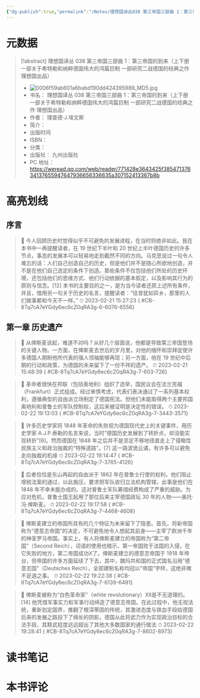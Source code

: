 ```yaml
---
{"dg-publish":true,"permalink":"/Notes/理想国译丛038 第三帝国三部曲 1：第三帝国的到来（上下册 一部关于希特勒和纳粹德国伟大的鸿篇巨制 一部研究二战德国的经典之作 理想国出品）/"}
---
```



# 元数据

> [!abstract] 理想国译丛 038 第三帝国三部曲 1：第三帝国的到来（上下册 一部关于希特勒和纳粹德国伟大的鸿篇巨制 一部研究二战德国的经典之作 理想国出品）
> - ![0006f59ab601a6babd190dd424395989_MD5.jpg](/img/user/Attachments/0006f59ab601a6babd190dd424395989_MD5.jpg)
> - 书名： 理想国译丛 038 第三帝国三部曲 1：第三帝国的到来（上下册 一部关于希特勒和纳粹德国伟大的鸿篇巨制 一部研究二战德国的经典之作 理想国出品）
> - 作者： 理查德·J.埃文斯
> - 简介：
> - 出版时间
> - ISBN：
> - 分类：
> - 出版社： 九州出版社
> - PC 地址：https://weread.qq.com/web/reader/771428e3643425f38547137634137655947647936656336635a307152413367b8b

# 高亮划线

## 序言

> 📌 今人回顾历史时觉得似乎不可避免的发展进程，在当时则绝非如此。我在本书中一再提醒读者，在 19 世纪下半叶和 20 世纪上半叶德国历史的许多节点，事态的发展本可以轻易地走到截然不同的方向。马克思说过一句令人难忘的话：人们自己创造自己的历史，但是他们并不是随心所欲地创造，并不是在他们自己选定的条件下创造。那些条件不仅包括他们所处的历史环境，还包括他们的思维方式、他们行动依据的基本假定，以及影响其行为的原则与信念。[12] 本书的主要目的之一，是为当今读者还原上述所有条件，并且，借用另一句关于历史的名言，提醒读者：“往昔犹如异乡，那里的人们做事都和今天不一样。”
> ⏱ 2023-02-21 15:27:23
{ #CB-8Tq7cA7eYGdy6ec6cZ0qRA3g-6-6076-6556}


## 第一章 历史遗产

> 📌 从俾斯麦说起，难道不对吗？从好几个层面说，他都是导致第三帝国登场的关键人物。一方面，在俾斯麦去世后的岁月里，对他的缅怀和崇拜促使许多德国人期盼他所代表的强人领袖能够再现；另一方面，他在 19 世纪中后期的行动和政策，为德国的未来留下了一份不祥的遗产。
> ⏱ 2023-02-21 15:48:39
{ #CB-8Tq7cA7eYGdy6ec6cZ0qRA3g-7-603-726}


> 📌 革命者很快在邦联（包括奥地利）组织了选举，国民议会在法兰克福（Frankfurt）正式组成。经过审慎考虑，代表们表决通过了一系列基本权利，遵循典型的自由派立场制定了德国宪法。但他们未能取得两个主要邦国奥地利和普鲁士的军队控制权，这后来被证明是决定性的错误。
> ⏱ 2023-02-22 19:13:03
{ #CB-8Tq7cA7eYGdy6ec6cZ0qRA3g-7-3443-3571}


> 📌 许多历史学家将 1848 年革命的失败视为德国现代史上的关键事件，用历史学家 A.J.P.泰勒的名言来说，当时“德国历史发展到了转折点，却没能实现转折”[6]。然而德国在 1848 年之后并不是坚定不移地径直走上了侵略性民族主义和政治独裁的“特殊道路”。[7] 这一路波诡云谲，有许多可以避免走向独裁的机缘
> ⏱ 2023-02-22 19:14:47
{ #CB-8Tq7cA7eYGdy6ec6cZ0qRA3g-7-3765-4126}


> 📌 后者恰恰是东山再起的自由派于 1862 年在普鲁士行使的权利，他们阻止增税法案的通过，以此施压，要求把军队收归立法机构管辖，此事是他们在 1848 年不幸未能办成的。这对普鲁士军队筹措经费构成了严重的威胁。为应对危机，普鲁士国王起用了那位后来主宰德国政坛 30 年的人物——奥托·冯·俾斯麦。
> ⏱ 2023-02-22 19:17:58
{ #CB-8Tq7cA7eYGdy6ec6cZ0qRA3g-7-4468-4608}


> 📌 俾斯麦建立的帝国所具有的几个特征为未来留下了隐患。首先，将新帝国称为“德意志帝国”的决定，不可避免地令人想起其前身——主宰了欧洲千年的神圣罗马帝国。事实上，有人将俾斯麦建立的帝国称为“第二帝国”（Second Reich），词语的使用也暗示，第一帝国败于法国的入侵，在它失败的地方，第二帝国成功Ⅹ了。俾斯麦建立的德意志帝国于 1918 年垮台，但帝国的许多方面延续了下去，其中，魏玛共和国的正式国名沿用“德意志国”（Deutsches Reich），全部建制名称均冠以“帝国”字样，这绝非微不足道之事。
> ⏱ 2023-02-22 19:22:38
{ #CB-8Tq7cA7eYGdy6ec6cZ0qRA3g-7-6139-6481}


> 📌 俾斯麦被称为“白色革命家”（white revolutionary）Ⅻ是不无道理的。[14] 他凭借军事实力和军事行动缔造了德意志帝国。在此过程中，他无视法统，重新划定国界，推翻了根深蒂固的传统，其激进态度与铁血手段给德国后来的发展之路投下了绵长的阴影。德国从此将武力作为实现政治目标的合法手段，其黩武程度远远超出了其他大多数国家的通行做法
> ⏱ 2023-02-22 19:28:41
{ #CB-8Tq7cA7eYGdy6ec6cZ0qRA3g-7-8602-8973}


# 读书笔记

# 本书评论
